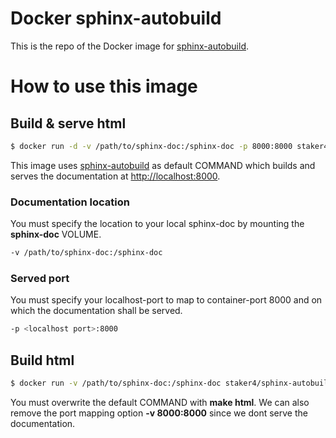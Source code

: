 # Docker sphinx-autobuild

This is the repo of the Docker image for [sphinx-autobuild](https://hub.docker.com/r/staker4/sphinx-autobuild/).

# How to use this image

## Build & serve html

```bash
$ docker run -d -v /path/to/sphinx-doc:/sphinx-doc -p 8000:8000 staker4/sphinx-autobuild
```

This image uses [sphinx-autobuild](https://github.com/GaretJax/sphinx-autobuild) as default COMMAND which builds and serves the documentation at [http://localhost:8000](http://localhost:8000).

### Documentation location

You must specify the location to your local sphinx-doc by mounting the **sphinx-doc** VOLUME.

```bash
-v /path/to/sphinx-doc:/sphinx-doc
```

### Served port

You must specify your localhost-port to map to container-port 8000 and on which the documentation shall be served.

```bash
-p <localhost port>:8000
```

## Build html

```bash
$ docker run -v /path/to/sphinx-doc:/sphinx-doc staker4/sphinx-autobuild make html
```

You must overwrite the default COMMAND with **make html**. We can also remove the port mapping option **-v 8000:8000** since we dont serve the documentation.
